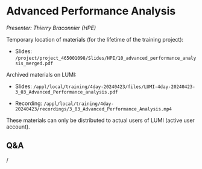 # Advanced Performance Analysis

*Presenter: Thierry Braconnier (HPE)*

<!--
Course materials will be provided during and after the course.
-->

Temporary location of materials (for the lifetime of the training project):

-   Slides: `/project/project_465001098/Slides/HPE/10_advanced_performance_analysis_merged.pdf`

Archived materials on LUMI:

-   Slides: `/appl/local/training/4day-20240423/files/LUMI-4day-20240423-3_03_Advanced_Performance_analysis.pdf`

-   Recording: `/appl/local/training/4day-20240423/recordings/3_03_Advanced_Performance_Analysis.mp4`

These materials can only be distributed to actual users of LUMI (active user account).

## Q&A

/
